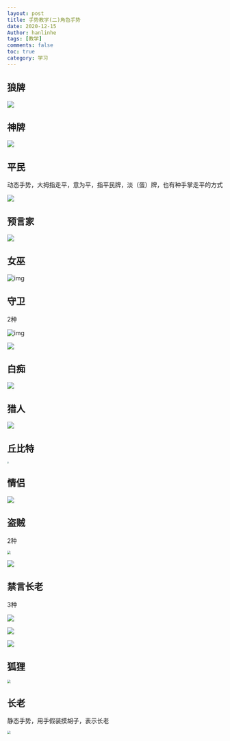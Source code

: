 ```yaml
---
layout: post
title: 手势教学(二)角色手势
date: 2020-12-15
Author: hanlinhe 
tags: [教学]
comments: false
toc: true
category: 学习
---
```


## 狼牌

![](https://i.loli.net/2020/12/16/NyVTpvwf4gRZ2tA.png)

## 神牌

![](https://pic3.zhimg.com/v2-75143923292813e28f7c4831eaa58b86_b.gif)

## 平民

动态手势，大拇指走平，意为平，指平民牌，淡（蛋）牌，也有种手掌走平的方式

![](https://pic3.zhimg.com/v2-b5be44dca818d75c12a149cba861d3a6_b.gif)



## 预言家

![](https://i.loli.net/2020/12/16/13ZaJO6dhnjmukB.png)

## 女巫

<img src="https://pic2.zhimg.com/v2-41ef453da518f819d3230df2509b1e65_b.webp" alt="img"  />

## 守卫

2种

![img](https://pic4.zhimg.com/80/v2-b2cd2642b59c04bb258c87f4186949b8_1440w.jpg?source=1940ef5c)

![](https://i.loli.net/2020/12/16/IeNo3wuAPtHcEdU.png)

## 白痴

![](https://pic1.zhimg.com/v2-96e65802644b3d7c0e3207d44992fc18_b.gif)

## 猎人

![](https://i.loli.net/2020/12/16/lZJN46gAh78ri3b.png)

## 丘比特

<img src="https://pic1.zhimg.com/80/v2-338158692f25ad41f62c6ad1bc40215c_1440w.jpg" style="zoom: 25%;" />

## 情侣

![](https://i.loli.net/2020/12/16/kU7cJzpXbBrP3aL.png)

## 盗贼

2种

<img src="https://pic1.zhimg.com/80/v2-590e25951d7673a89bbe2460b5fc1c86_1440w.jpg?source=1940ef5c" style="zoom:50%;" />

![](https://pic2.zhimg.com/80/v2-f335c574e52d8f2a9f347402cd2bc3c5_1440w.jpg?source=1940ef5c)

## 禁言长老

3种

![](https://pic1.zhimg.com/80/v2-59e994a4036370c656f364405e72cca1_1440w.jpg?source=1940ef5c)

![](https://pic4.zhimg.com/80/v2-28f23e749fa7c3acd12996ced055f8eb_1440w.jpg?source=1940ef5c)

![](https://pic1.zhimg.com/80/v2-4c3f4e303d90603aa4c8187732990801_1440w.jpg?source=1940ef5c)

## 狐狸

<img src="https://pic1.zhimg.com/80/v2-5415fed76ca9df0b5204ff74fbfe5e04_1440w.jpg?source=1940ef5c" style="zoom:50%;" />

## 长老

静态手势，用手假装摸胡子，表示长老

<img src="https://pic4.zhimg.com/v2-19db4ab0c0c3814a9ead59abb70cb9df_b.jpg" style="zoom:50%;" />



